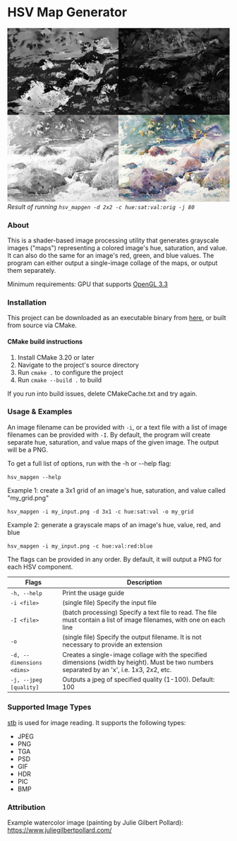 # HSV Map Generator

![Example image](example.jpeg "Example output")
*Result of running `hsv_mapgen -d 2x2 -c hue:sat:val:orig -j 80`*

### About

This is a shader-based image processing utility that generates grayscale images ("maps")
representing a colored image's hue, saturation, and value. It can also do the same for an
image's red, green, and blue values. The program can either output a single-image collage of
the maps, or output them separately.

Minimum requirements: GPU that supports [OpenGL 3.3](https://www.khronos.org/opengl/wiki/History_of_OpenGL#OpenGL_3.3_.282010.29)

### Installation

This project can be downloaded as an executable binary from [here](https://mangosaver.com),
or built from source via CMake.

#### CMake build instructions
1. Install CMake 3.20 or later
2. Navigate to the project's source directory
3. Run `cmake .` to configure the project
4. Run `cmake --build .` to build

If you run into build issues, delete CMakeCache.txt and try again.

### Usage & Examples

An image filename can be provided with `-i`, or a text file with a list of image filenames can be
provided with `-I`. By default, the program will create separate hue, saturation, and value maps of
the given image. The output will be a PNG.

To get a full list of options, run with the -h or --help flag:

```shell
hsv_mapgen --help
```

Example 1: create a 3x1 grid of an image's hue, saturation, and value called "my_grid.png"

```shell
hsv_mapgen -i my_input.png -d 3x1 -c hue:sat:val -o my_grid
```

Example 2: generate a grayscale maps of an image's hue, value, red, and blue

```shell
hsv_mapgen -i my_input.png -c hue:val:red:blue
```

The flags can be provided in any order. By default, it will output a PNG for each HSV component.

| Flags | Description |
| ----- | ----------- |
| `-h, --help` | Print the usage guide |
| `-i <file>` | (single file) Specify the input file |
| `-I <file>` | (batch processing) Specify a text file to read. The file must contain a list of image filenames, with one on each line |
|`-o` | (single file) Specify the output filename. It is not necessary to provide an extension |
| `-d, --dimensions <dims>` | Creates a single-image collage with the specified dimensions (width by height). Must be two numbers separated by an 'x', i.e. 1x3, 2x2, etc.|
| `-j, --jpeg [quality]` | Outputs a jpeg of specified quality (1-100). Default: 100 |

### Supported Image Types

[stb](https://github.com/nothings/stb) is used for image reading. It supports the following types:

- JPEG
- PNG
- TGA
- PSD
- GIF
- HDR
- PIC
- BMP

### Attribution

Example watercolor image (painting by Julie Gilbert Pollard): https://www.juliegilbertpollard.com/